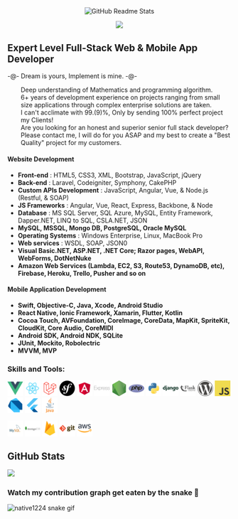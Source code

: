 <p align="center">
    <img width="100px" src="https://res.cloudinary.com/anuraghazra/image/upload/v1594908242/logo_ccswme.svg" align="center" alt="GitHub Readme Stats" />
</p>
<p align="center">
    <img src="https://github-profile-trophy.vercel.app/?username=fabpot&row=3&column=7&theme=gruvbox&margin-w=15&margin-h=15" />
</p>

## Expert Level Full-Stack Web & Mobile App Developer

-@- Dream is yours, Implement is mine. -@-
<p style = "margin-left: 30px">
Deep understanding of Mathematics and programming algorithm.<br>
6+ years of development experience on projects ranging from small size applications through complex enterprise solutions are taken.<br>
I can't acclimate with 99.(9)%, Only by sending 100% perfect project my Clients!<br>
Are you looking for an honest and superior senior full stack developer?<br>
Please contact me, I will do for you ASAP and my best to create a "Best Quality" project for my customers.
</p>


#### Website Development
- <b>Front-end</b> : HTML5, CSS3, XML, Bootstrap, JavaScript, jQuery
- <b>Back-end</b> : Laravel, Codeigniter, Symphony, CakePHP
- <b>Custom APIs Development</b> : JavaScript, Angular, Vue, & Node.js (Restful, & SOAP)
- <b>JS Frameworks</b> : Angular, Vue, React, Express, Backbone, & Node
- <b>Database</b> : MS SQL Server, SQL Azure, MySQL, Entity Framework, Dapper.NET, LINQ to SQL, CSLA.NET, JSON
- <b>MySQL, MSSQL, Mongo DB, PostgreSQL, Oracle MySQL</b>
- <b>Operating Systems</b> : Windows Enterprise, Linux, MacBook Pro
- <b>Web services</b> : WSDL, SOAP, JSON0
- <b>Visual Basic.NET, ASP.NET, .NET Core; Razor pages, WebAPI, WebForms, DotNetNuke</b>
- <b>Amazon Web Services (Lambda, EC2, S3, Route53, DynamoDB, etc), Firebase, Heroku, Trello, Pusher and so on </b>
#### Mobile Application Development

- <b>Swift, Objective-C, Java, Xcode, Android Studio</b>
- <b>React Native, Ionic Framework, Xamarin, Flutter, Kotlin</b>
- <b>Cocoa Touch, AVFoundation, CoreImage, CoreData, MapKit, SpriteKit, CloudKit, Core Audio, CoreMIDI</b>
- <b>Android SDK, Android NDK, SQLite</b>
- <b>JUnit, Mockito, Robolectric</b>
- <b>MVVM, MVP</b>

### Skills and Tools:

<code><img height="35" src="https://raw.githubusercontent.com/github/explore/80688e429a7d4ef2fca1e82350fe8e3517d3494d/topics/vue/vue.png"></code>
<code><img height="35" src="https://raw.githubusercontent.com/github/explore/80688e429a7d4ef2fca1e82350fe8e3517d3494d/topics/react/react.png"></code>
<code><img height="35" src="https://raw.githubusercontent.com/github/explore/80688e429a7d4ef2fca1e82350fe8e3517d3494d/topics/laravel/laravel.png"></code>
<code><img height="35" src="https://raw.githubusercontent.com/github/explore/80688e429a7d4ef2fca1e82350fe8e3517d3494d/topics/symfony/symfony.png"></code>
<code><img height="35" src="https://raw.githubusercontent.com/github/explore/80688e429a7d4ef2fca1e82350fe8e3517d3494d/topics/angular/angular.png"></code>
<code><img height="35" src="https://raw.githubusercontent.com/github/explore/80688e429a7d4ef2fca1e82350fe8e3517d3494d/topics/express/express.png"></code>
<code><img height="35" src="https://raw.githubusercontent.com/github/explore/80688e429a7d4ef2fca1e82350fe8e3517d3494d/topics/nodejs/nodejs.png"></code>
<code><img height="35" src="https://raw.githubusercontent.com/github/explore/80688e429a7d4ef2fca1e82350fe8e3517d3494d/topics/php/php.png"></code>
<code><img height="35" src="https://raw.githubusercontent.com/github/explore/80688e429a7d4ef2fca1e82350fe8e3517d3494d/topics/python/python.png"></code>
<code><img height="35" src="https://raw.githubusercontent.com/github/explore/80688e429a7d4ef2fca1e82350fe8e3517d3494d/topics/django/django.png"></code>
<code><img height="35" src="https://raw.githubusercontent.com/github/explore/80688e429a7d4ef2fca1e82350fe8e3517d3494d/topics/flask/flask.png"></code>
<code><img height="35" src="https://raw.githubusercontent.com/github/explore/80688e429a7d4ef2fca1e82350fe8e3517d3494d/topics/wordpress/wordpress.png"></code>
<code><img height="35" src="https://raw.githubusercontent.com/github/explore/80688e429a7d4ef2fca1e82350fe8e3517d3494d/topics/javascript/javascript.png"></code>
<code><img height="35" src="https://raw.githubusercontent.com/github/explore/80688e429a7d4ef2fca1e82350fe8e3517d3494d/topics/dart/dart.png"></code>
<code><img height="35" src="https://raw.githubusercontent.com/github/explore/80688e429a7d4ef2fca1e82350fe8e3517d3494d/topics/flutter/flutter.png"></code>
<code><img height="35" src="https://raw.githubusercontent.com/github/explore/80688e429a7d4ef2fca1e82350fe8e3517d3494d/topics/java/java.png"></code>

<code><img height="35" src="https://raw.githubusercontent.com/github/explore/80688e429a7d4ef2fca1e82350fe8e3517d3494d/topics/mysql/mysql.png"></code>
<code><img height="35" src="https://raw.githubusercontent.com/github/explore/80688e429a7d4ef2fca1e82350fe8e3517d3494d/topics/mongodb/mongodb.png"></code>
<code><img height="35" src="https://raw.githubusercontent.com/github/explore/80688e429a7d4ef2fca1e82350fe8e3517d3494d/topics/firebase/firebase.png"></code>
<code><img height="35" src="https://raw.githubusercontent.com/github/explore/80688e429a7d4ef2fca1e82350fe8e3517d3494d/topics/git/git.png"></code>
<code><img height="35" src="https://raw.githubusercontent.com/github/explore/80688e429a7d4ef2fca1e82350fe8e3517d3494d/topics/aws/aws.png"></code>

## GitHub Stats

<!-- <p align="center">
  <img src="https://github-readme-stats.vercel.app/api?username=fabpot&show_icons=true&theme=radical" alt="my github stats" height="190px" />
    &nbsp;
  <img src = "https://github-readme-stats.vercel.app/api/top-langs/?username=Native1224&langs_count=12&layout=compact&theme=tokyonight&include_all_commits=true" height="190px">
</p>
<p align="center">
    <img src="https://quotes-github-readme.vercel.app/api?type=vertical&theme=dark" alt="my github stats" height="190px" />
</p> -->

<img src="https://github.com/Native1224/Native1224/blob/main/native1224.gif" width="700">

### Watch my contribution graph get eaten by the snake 🐍

<!-- platane/snk works, it just puts it on a new branch -->
![native1224 snake gif](https://github.com/Native1224/Native1224/blob/main/native.svg)

